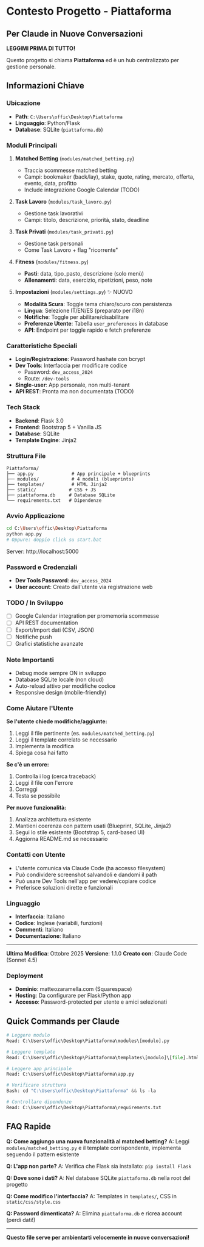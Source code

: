 # Contesto Progetto - Piattaforma

## Per Claude in Nuove Conversazioni

**LEGGIMI PRIMA DI TUTTO!**

Questo progetto si chiama **Piattaforma** ed è un hub centralizzato per gestione personale.

## Informazioni Chiave

### Ubicazione
- **Path**: `C:\Users\offic\Desktop\Piattaforma`
- **Linguaggio**: Python/Flask
- **Database**: SQLite (`piattaforma.db`)

### Moduli Principali
1. **Matched Betting** (`modules/matched_betting.py`)
   - Traccia scommesse matched betting
   - Campi: bookmaker (back/lay), stake, quote, rating, mercato, offerta, evento, data, profitto
   - Include integrazione Google Calendar (TODO)

2. **Task Lavoro** (`modules/task_lavoro.py`)
   - Gestione task lavorativi
   - Campi: titolo, descrizione, priorità, stato, deadline

3. **Task Privati** (`modules/task_privati.py`)
   - Gestione task personali
   - Come Task Lavoro + flag "ricorrente"

4. **Fitness** (`modules/fitness.py`)
   - **Pasti**: data, tipo_pasto, descrizione (solo menù)
   - **Allenamenti**: data, esercizio, ripetizioni, peso, note

5. **Impostazioni** (`modules/settings.py`) ✨ NUOVO
   - **Modalità Scura**: Toggle tema chiaro/scuro con persistenza
   - **Lingua**: Selezione IT/EN/ES (preparato per i18n)
   - **Notifiche**: Toggle per abilitare/disabilitare
   - **Preferenze Utente**: Tabella `user_preferences` in database
   - **API**: Endpoint per toggle rapido e fetch preferenze

### Caratteristiche Speciali
- **Login/Registrazione**: Password hashate con bcrypt
- **Dev Tools**: Interfaccia per modificare codice
  - Password: `dev_access_2024`
  - Route: `/dev-tools`
- **Single-user**: App personale, non multi-tenant
- **API REST**: Pronta ma non documentata (TODO)

### Tech Stack
- **Backend**: Flask 3.0
- **Frontend**: Bootstrap 5 + Vanilla JS
- **Database**: SQLite
- **Template Engine**: Jinja2

### Struttura File
```
Piattaforma/
├── app.py              # App principale + blueprints
├── modules/            # 4 moduli (blueprints)
├── templates/          # HTML Jinja2
├── static/            # CSS + JS
├── piattaforma.db     # Database SQLite
└── requirements.txt   # Dipendenze
```

### Avvio Applicazione
```bash
cd C:\Users\offic\Desktop\Piattaforma
python app.py
# Oppure: doppio click su start.bat
```

Server: http://localhost:5000

### Password e Credenziali
- **Dev Tools Password**: `dev_access_2024`
- **User account**: Creato dall'utente via registrazione web

### TODO / In Sviluppo
- [ ] Google Calendar integration per promemoria scommesse
- [ ] API REST documentation
- [ ] Export/Import dati (CSV, JSON)
- [ ] Notifiche push
- [ ] Grafici statistiche avanzate

### Note Importanti
- Debug mode sempre ON in sviluppo
- Database SQLite locale (non cloud)
- Auto-reload attivo per modifiche codice
- Responsive design (mobile-friendly)

### Come Aiutare l'Utente

**Se l'utente chiede modifiche/aggiunte:**
1. Leggi il file pertinente (es. `modules/matched_betting.py`)
2. Leggi il template correlato se necessario
3. Implementa la modifica
4. Spiega cosa hai fatto

**Se c'è un errore:**
1. Controlla i log (cerca traceback)
2. Leggi il file con l'errore
3. Correggi
4. Testa se possibile

**Per nuove funzionalità:**
1. Analizza architettura esistente
2. Mantieni coerenza con pattern usati (Blueprint, SQLite, Jinja2)
3. Segui lo stile esistente (Bootstrap 5, card-based UI)
4. Aggiorna README.md se necessario

### Contatti con Utente
- L'utente comunica via Claude Code (ha accesso filesystem)
- Può condividere screenshot salvandoli e dandomi il path
- Può usare Dev Tools nell'app per vedere/copiare codice
- Preferisce soluzioni dirette e funzionali

### Linguaggio
- **Interfaccia**: Italiano
- **Codice**: Inglese (variabili, funzioni)
- **Commenti**: Italiano
- **Documentazione**: Italiano

---

**Ultima Modifica**: Ottobre 2025
**Versione**: 1.1.0
**Creato con**: Claude Code (Sonnet 4.5)

### Deployment
- **Dominio**: matteozaramella.com (Squarespace)
- **Hosting**: Da configurare per Flask/Python app
- **Accesso**: Password-protected per utente e amici selezionati

## Quick Commands per Claude

```python
# Leggere modulo
Read: C:\Users\offic\Desktop\Piattaforma\modules\[modulo].py

# Leggere template
Read: C:\Users\offic\Desktop\Piattaforma\templates\[modulo]\[file].html

# Leggere app principale
Read: C:\Users\offic\Desktop\Piattaforma\app.py

# Verificare struttura
Bash: cd "C:\Users\offic\Desktop\Piattaforma" && ls -la

# Controllare dipendenze
Read: C:\Users\offic\Desktop\Piattaforma\requirements.txt
```

## FAQ Rapide

**Q: Come aggiungo una nuova funzionalità al matched betting?**
A: Leggi `modules/matched_betting.py` e il template corrispondente, implementa seguendo il pattern esistente

**Q: L'app non parte?**
A: Verifica che Flask sia installato: `pip install Flask`

**Q: Dove sono i dati?**
A: Nel database SQLite `piattaforma.db` nella root del progetto

**Q: Come modifico l'interfaccia?**
A: Templates in `templates/`, CSS in `static/css/style.css`

**Q: Password dimenticata?**
A: Elimina `piattaforma.db` e ricrea account (perdi dati!)

---

**Questo file serve per ambientarti velocemente in nuove conversazioni!**
